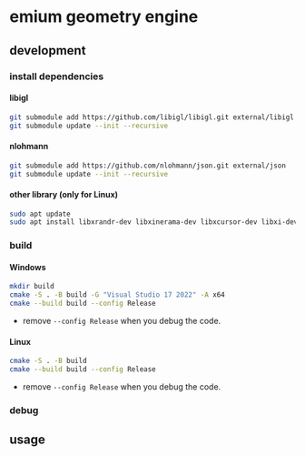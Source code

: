 # emium geometry engine

## development

### install dependencies

#### libigl

```sh
git submodule add https://github.com/libigl/libigl.git external/libigl
git submodule update --init --recursive
```

#### nlohmann

```sh
git submodule add https://github.com/nlohmann/json.git external/json
git submodule update --init --recursive
```

#### other library (only for Linux)

```sh
sudo apt update
sudo apt install libxrandr-dev libxinerama-dev libxcursor-dev libxi-dev gdb
```

### build

#### Windows

```sh
mkdir build
cmake -S . -B build -G "Visual Studio 17 2022" -A x64
cmake --build build --config Release
```
- remove `--config Release` when you debug the code.

#### Linux

```sh
cmake -S . -B build
cmake --build build --config Release
```
- remove `--config Release` when you debug the code.

### debug


## usage